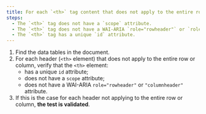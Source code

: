 ```yaml
---
title: For each `<th>` tag content that does not apply to the entire row or column, does the `<th>` tag check these conditions?
steps:
  - The `<th>` tag does not have a `scope` attribute.
  - The `<th>` tag does not have a WAI-ARIA `role="rowheader"` or `role="columnheader"` attribute.
  - The `<th>` tag has a unique `id` attribute.
---
```


1. Find the data tables in the document.
2. For each header (`<th>` element) that does not apply to the entire row or column, verify that the `<th>` element:
   - has a unique `id` attribute;
   - does not have a `scope` attribute;
   - does not have a WAI-ARIA `role="rowheader"` or `"columnheader"` attribute.
3. If this is the case for each header not applying to the entire row or column, **the test is validated**.
